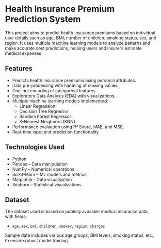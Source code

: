 # Health Insurance Premium Prediction System

This project aims to predict health insurance premiums based on individual user details such as age, BMI, number of children, smoking status, sex, and region. It uses multiple machine learning models to analyze patterns and make accurate cost predictions, helping users and insurers estimate medical expenses.

## Features

- Predicts health insurance premiums using personal attributes.
- Data pre-processing with handling of missing values.
- One-hot encoding of categorical features.
- Exploratory Data Analysis (EDA) with visualizations.
- Multiple machine learning models implemented:
  - Linear Regression
  - Decision Tree Regressor
  - Random Forest Regressor
  - K-Nearest Neighbors (KNN)
- Performance evaluation using R² Score, MAE, and MSE.
- Real-time input and prediction functionality.

## Technologies Used

- Python
- Pandas – Data manipulation
- NumPy – Numerical operations
- Scikit-learn – ML models and metrics
- Matplotlib – Data visualization
- Seaborn – Statistical visualizations

## Dataset

The dataset used is based on publicly available medical insurance data, with fields:
- `age`, `sex`, `bmi`, `children`, `smoker`, `region`, `charges`

Sample data includes various age groups, BMI levels, smoking status, etc., to ensure robust model training.


